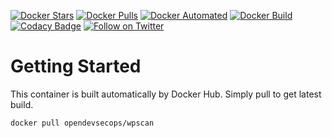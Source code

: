 [![Docker Stars](https://img.shields.io/docker/stars/opendevsecops/wpscan.svg)](https://hub.docker.com/r/opendevsecops/wpscan/)
[![Docker Pulls](https://img.shields.io/docker/pulls/opendevsecops/wpscan.svg)](https://hub.docker.com/r/opendevsecops/wpscan/)
[![Docker Automated](https://img.shields.io/docker/automated/opendevsecops/wpscan.svg)](https://hub.docker.com/r/opendevsecops/wpscan/)
[![Docker Build](https://img.shields.io/docker/build/opendevsecops/wpscan.svg)](https://hub.docker.com/r/opendevsecops/wpscan/)
[![Codacy Badge](https://api.codacy.com/project/badge/Grade/25490f30db674185add474f4ab5c5c80)](https://www.codacy.com/app/OpenDevSecOps/docker-wpscan?utm_source=github.com&amp;utm_medium=referral&amp;utm_content=opendevsecops/docker-wpscan&amp;utm_campaign=Badge_Grade)
[![Follow on Twitter](https://img.shields.io/twitter/follow/opendevsecops.svg?logo=twitter)](https://twitter.com/opendevsecops)

# Getting Started

This container is built automatically by Docker Hub. Simply pull to get latest build.

```sh
docker pull opendevsecops/wpscan
```
